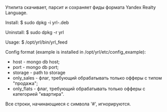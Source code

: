 Утилита скачивает, парсит и сохраняет фиды формата Yandex Realty Language.

Install:
$ sudo dpkg -i yrl-<version>.deb

Uninstall:
$ sudo dpkg -r yrl

Usage:
$ /opt/yrl/bin/yrl_feed <config filename>

Config format (example is installed in /opt/yrl/etc/config_example):
 - host - mongo db host;
 - port - mongo db port;
 - storage - path to storage
 - only_sales - флаг, требующий обрабатывать только офферы с типом "продажа";
 - only_flats - флаг, требующий обрабатывать только офферы с категорией "квартира".

Все строки, начинающиеся с символа '#', игнорируются.
